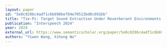 ```yaml
---
layout: paper
id: "5e0c020bc4adf1c6b698bef84e70513bd0c691bb"
title: "Tse-Pi: Target Sound Extraction Under Reverberant Environments With Pitch Information"
publication: "Interspeech 2024"
year: 2024
external_url: https://www.semanticscholar.org/paper/5e0c020bc4adf1c6b698bef84e70513bd0c691bb
authors: "Yiwen Wang, Xihong Wu"
---
```

